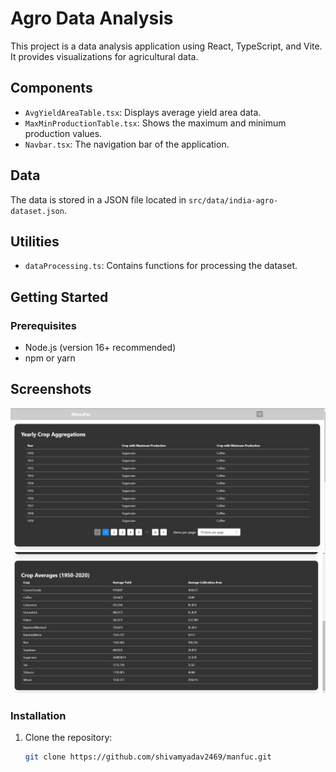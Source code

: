 # Agro Data Analysis

This project is a data analysis application using React, TypeScript, and Vite. It provides visualizations for agricultural data.

## Components
- `AvgYieldAreaTable.tsx`: Displays average yield area data.
- `MaxMinProductionTable.tsx`: Shows the maximum and minimum production values.
- `Navbar.tsx`: The navigation bar of the application.

## Data
The data is stored in a JSON file located in `src/data/india-agro-dataset.json`.

## Utilities
- `dataProcessing.ts`: Contains functions for processing the dataset.

## Getting Started

### Prerequisites
- Node.js (version 16+ recommended)
- npm or yarn

## Screenshots 
![Screenshot 1](./public/Screenshot1.png)
![Screenshot 2](./public/Screenshot2.png)

### Installation
1. Clone the repository:
   ```sh
   git clone https://github.com/shivamyadav2469/manfuc.git
